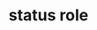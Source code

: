 ---
{
  "title": "status role",
  "description": "A type of live region whose content is advisory information for the user but is not important enough to justify an alert, often but not necessarily presented as a status bar.",
  "category": "aria",
  "keywords": "status role",
  "last_test_date": "2020-07-08",
  "test_results_url": "https://a11ysupport.io/tech/aria/status_role",
  "test_url": "https://a11ysupport.io/tech/aria/status_role",
  "notes_by_num": {
    "1": "Didn't convey its name and role while navigating the page if it has a name",
    "2": "Didn't convey the implicit aria-atomic value of true by announcing the entire region",
    "3": "Didn't convey its name and role as part of the live announcement if it has a name"
  },
  "stats": {
    "jaws": {
      "chrome": {
        "84": "a #1"
      },
      "ie": {
        "11": "a #2 #1 #3"
      },
      "firefox": {
        "77": "a #2 #1 #3"
      }
    },
    "narrator": {
      "edge": {
        "83": "a #1"
      }
    },
    "nvda": {
      "chrome": {
        "84": "a #1"
      },
      "firefox": {
        "77": "a #2 #1 #3"
      }
    },
    "talkback": {
      "and_chr": {
        "84": "a #2"
      }
    },
    "vo_ios": {
      "ios_saf": {
        "13.4.1": "a #1 #3"
      }
    },
    "vo_macos": {
      "safari": {
        "13.1.1": "a"
      }
    },
    "orca": {
      "firefox": {
        "77": "a #2 #1"
      }
    }
  },
  "links": {
    "ARIA spec for status": "https://www.w3.org/TR/wai-aria-1.1/#status"
  }
}
---